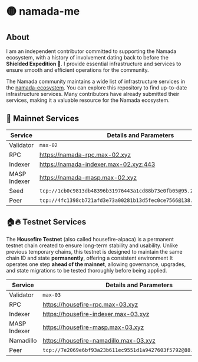 # 🟡 namada-me 

## About

I am an independent contributor committed to supporting the Namada ecosystem, with a history of involvement dating back to before the **Shielded Expedition 🚀**. I provide essential infrastructure and services to ensure smooth and efficient operations for the community.

The Namada community maintains a wide list of infrastructure services in the [namada-ecosystem](https://github.com/Luminara-Hub/namada-ecosystem). You can explore this repository to find up-to-date infrastructure services. Many contributors have already submitted their services, making it a valuable resource for the Namada ecosystem.

## 🚀 Mainnet Services

| Service | Details and Parameters |
| - | - |
| Validator	| `max-02`
| RPC | https://namada-rpc.max-02.xyz
| Indexer | https://namada-indexer.max-02.xyz:443
| MASP Indexer | https://namada-masp.max-02.xyz
| Seed | `tcp://1cb0c9813db48396b31976443a1cd88b73e0fb05@95.216.78.215:26656`
| Peer | `tcp://4fc1398cb721afd3e73a00281b13d5fec0ce7566@138.201.221.23:26656`

## 🏠🔥 Testnet Services

The **Housefire Testnet** (also called housefire-alpaca) is a permanent testnet chain created to ensure long-term stability and usability. Unlike previous temporary chains, this testnet is designed to maintain the same chain ID and state **permanently**, offering a consistent environment It operates one step **ahead of the mainnet**, allowing governance, upgrades, and state migrations to be tested thoroughly before being applied.

| Service | Details and Parameters |
| - | - |
| Validator	| `max-03` |
| RPC | https://housefire-rpc.max-03.xyz |
| Indexer | https://housefire-indexer.max-03.xyz |
| MASP Indexer | https://housefire-masp.max-03.xyz |
| Namadillo	| https://housefire-namadillo.max-03.xyz |
| Peer | `tcp://7e2069e6bf93a23b611ec9551d1a9427603f5792@88.99.67.38:26656` |